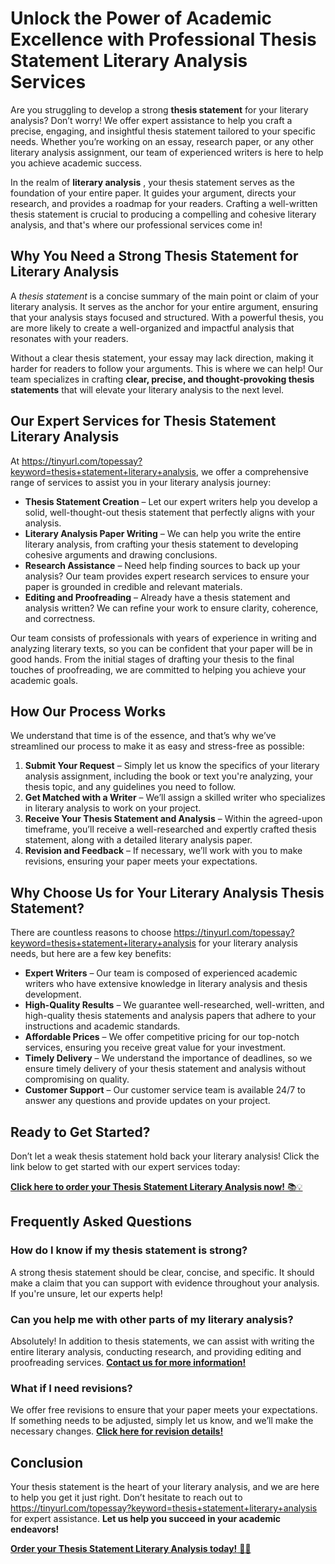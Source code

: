 # Unlock the Power of Academic Excellence with Professional Thesis Statement Literary Analysis Services

Are you struggling to develop a strong **thesis statement** for your literary analysis? Don’t worry! We offer expert assistance to help you craft a precise, engaging, and insightful thesis statement tailored to your specific needs. Whether you’re working on an essay, research paper, or any other literary analysis assignment, our team of experienced writers is here to help you achieve academic success.

In the realm of **literary analysis** , your thesis statement serves as the foundation of your entire paper. It guides your argument, directs your research, and provides a roadmap for your readers. Crafting a well-written thesis statement is crucial to producing a compelling and cohesive literary analysis, and that's where our professional services come in!

## Why You Need a Strong Thesis Statement for Literary Analysis

A _thesis statement_ is a concise summary of the main point or claim of your literary analysis. It serves as the anchor for your entire argument, ensuring that your analysis stays focused and structured. With a powerful thesis, you are more likely to create a well-organized and impactful analysis that resonates with your readers.

Without a clear thesis statement, your essay may lack direction, making it harder for readers to follow your arguments. This is where we can help! Our team specializes in crafting **clear, precise, and thought-provoking thesis statements** that will elevate your literary analysis to the next level.

## Our Expert Services for Thesis Statement Literary Analysis

At https://tinyurl.com/topessay?keyword=thesis+statement+literary+analysis, we offer a comprehensive range of services to assist you in your literary analysis journey:

- **Thesis Statement Creation** – Let our expert writers help you develop a solid, well-thought-out thesis statement that perfectly aligns with your analysis.
- **Literary Analysis Paper Writing** – We can help you write the entire literary analysis, from crafting your thesis statement to developing cohesive arguments and drawing conclusions.
- **Research Assistance** – Need help finding sources to back up your analysis? Our team provides expert research services to ensure your paper is grounded in credible and relevant materials.
- **Editing and Proofreading** – Already have a thesis statement and analysis written? We can refine your work to ensure clarity, coherence, and correctness.

Our team consists of professionals with years of experience in writing and analyzing literary texts, so you can be confident that your paper will be in good hands. From the initial stages of drafting your thesis to the final touches of proofreading, we are committed to helping you achieve your academic goals.

## How Our Process Works

We understand that time is of the essence, and that’s why we’ve streamlined our process to make it as easy and stress-free as possible:

1. **Submit Your Request** – Simply let us know the specifics of your literary analysis assignment, including the book or text you're analyzing, your thesis topic, and any guidelines you need to follow.
2. **Get Matched with a Writer** – We’ll assign a skilled writer who specializes in literary analysis to work on your project.
3. **Receive Your Thesis Statement and Analysis** – Within the agreed-upon timeframe, you’ll receive a well-researched and expertly crafted thesis statement, along with a detailed literary analysis paper.
4. **Revision and Feedback** – If necessary, we’ll work with you to make revisions, ensuring your paper meets your expectations.

## Why Choose Us for Your Literary Analysis Thesis Statement?

There are countless reasons to choose https://tinyurl.com/topessay?keyword=thesis+statement+literary+analysis for your literary analysis needs, but here are a few key benefits:

- **Expert Writers** – Our team is composed of experienced academic writers who have extensive knowledge in literary analysis and thesis development.
- **High-Quality Results** – We guarantee well-researched, well-written, and high-quality thesis statements and analysis papers that adhere to your instructions and academic standards.
- **Affordable Prices** – We offer competitive pricing for our top-notch services, ensuring you receive great value for your investment.
- **Timely Delivery** – We understand the importance of deadlines, so we ensure timely delivery of your thesis statement and analysis without compromising on quality.
- **Customer Support** – Our customer service team is available 24/7 to answer any questions and provide updates on your project.

## Ready to Get Started?

Don’t let a weak thesis statement hold back your literary analysis! Click the link below to get started with our expert services today:

[**Click here to order your Thesis Statement Literary Analysis now!** 📚💡](https://tinyurl.com/topessay?keyword=thesis+statement+literary+analysis)

## Frequently Asked Questions

### How do I know if my thesis statement is strong?

A strong thesis statement should be clear, concise, and specific. It should make a claim that you can support with evidence throughout your analysis. If you're unsure, let our experts help!

### Can you help me with other parts of my literary analysis?

Absolutely! In addition to thesis statements, we can assist with writing the entire literary analysis, conducting research, and providing editing and proofreading services. [**Contact us for more information!**](https://tinyurl.com/topessay?keyword=thesis+statement+literary+analysis)

### What if I need revisions?

We offer free revisions to ensure that your paper meets your expectations. If something needs to be adjusted, simply let us know, and we’ll make the necessary changes. [**Click here for revision details!**](https://tinyurl.com/topessay?keyword=thesis+statement+literary+analysis)

## Conclusion

Your thesis statement is the heart of your literary analysis, and we are here to help you get it just right. Don’t hesitate to reach out to https://tinyurl.com/topessay?keyword=thesis+statement+literary+analysis for expert assistance. **Let us help you succeed in your academic endeavors!**

[**Order your Thesis Statement Literary Analysis today!** 📖✨](https://tinyurl.com/topessay?keyword=thesis+statement+literary+analysis)
